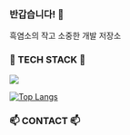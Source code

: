 ### 반갑습니다! 👋

흑염소의 작고 소중한 개발 저장소

### 🌱 TECH STACK 🌱

<img src="https://img.shields.io/badge/oomi9421@gmail.com-EA4335?style=for-the-badge&logo=gmail&logoColor=white"/>

[![Top Langs](https://github-readme-stats.vercel.app/api/top-langs/?username=BbbGoat&layout=donut)](https://github.com/anuraghazra/github-readme-stats)

### 📫 CONTACT 📫


<!--
- 🔭 I’m currently working on ...
- 🌱 I’m currently learning ...
- 👯 I’m looking to collaborate on ...
- 🤔 I’m looking for help with ...
- 💬 Ask me about ...
- 📫 How to reach me: ...
- 😄 Pronouns: ...
- ⚡ Fun fact: ...
-->
